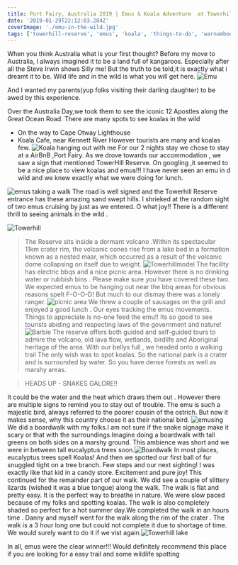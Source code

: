 ```yaml
---
title: Port Fairy, Australia 2019 | Emus & Koala Adventure  at Towerhill Reserve
date: '2019-01-29T22:12:03.284Z'
coverImage: './emu-in-the-wild.jpg'
tags: ['towerhill-reserve', 'emus', 'koala', 'things-to-do', 'warnambool']
---
```


When you think Australia what is your first thought? Before my move to Australia, I always imagined it to be a land full of kangaroos. Especially after all the Steve Irwin shows
Silly me! But the truth to be told,it is exactly what i dreamt it to be.
Wild life and in the wild is what you will get here.
![Emu](./emu.jpg)

And I wanted my parents(yup folks visiting their darling daughter) to be awed by this experience.

Over the Australia Day,we took them to see the iconic 12 Apostles along the Great Ocean Road. There are many spots to see koalas in the wild

- On the way to Cape Otway Lighthouse
- Koala Cafe, near Kennett River
  However tourists are many and koalas few.
  ![Koala hanging out with me](./koala2.jpg)
  For our 2 nights stay we chose to stay at a AirBnB ,Port Fairy.
  As we drove towards our accommodation , we saw a sign that mentioned TowerHill Reserve. On googling ,it seemed to be a nice place to view koalas and emus!!! I have never seen an emu in d wild and we knew exactly what we were doing for lunch.

![emus taking a walk](./emu-in-the-wild.jpg)
The road is well signed and the Towerhill Reserve entrance has these amazing sand swept hills. I shrieked at the random sight of two emus cruising by just as we entered. O what joy!!
There is a different thrill to seeing animals in the wild .

![Towerhill](./wall-text.jpg)

> The Reserve sits inside a dormant volcano .Within its spectacular 11km crater rim, the volcanic cones rise from a lake bed in a formation known as a nested maar, which occurred as a result of the volcanic dome collapsing on itself due to weight.
![Towerhillmodel](./top-view.jpg)
The facility has electric bbqs and a nice picnic area. However there is no drinking water or rubbish bins . Please make sure you have covered these two. We expected emus to be hanging out near the bbq areas for obvious reasons spelt F-O-O-D!
But much to our dismay there was a lonely ranger.
![picnic area](./emu-picnic-area.jpg)
We threw a couple of sausages on the grill and enjoyed a good lunch . Our eyes tracking the emus movements. Things to appreciate is no-one feed the emu!! Its so good to see tourists abiding and respecting laws of the government and nature!
![Barbie](./bbq.jpg)
The reserve offers both guided and self-guided tours to admire the volcano, old lava flow, wetlands, birdlife and Aboriginal heritage of the area. With our bellys full , we headed onto a walking trail The only wish was to spot koalas.
So the national park is a crater and is surrounded by water. So you have dense forests as well as marshy areas.

> HEADS UP - SNAKES GALORE!!

It could be the water and the heat which draws them out . However there are multiple signs to remind you to stay out of trouble.
The emu is such a majestic bird, always referred to the poorer cousin of the ostrich. But now it makes sense, why this country choose it as their national bird.
![emusing](./emusing.jpg)
We did a boardwalk with my folks.I am not sure if the snake signage make it scary or that with the surroundings.Imagine doing a boardwalk with tall greens on both sides on a marshy ground. This ambience was short and we were in between tall eucalyptus trees soon.![Boardwalk](./boardwalk.jpg) In most places, eucalyptus trees spell Koalas! And then we spotted our first ball of fur snuggled tight on a tree branch. Few steps and our next sighting! I was exactly like that kid in a candy store. Excitement and pure joy! This continued for the remainder part of our walk.
We did see a couple of slittery lizards (wished it was a blue tongue) along the walk.
The walk is flat and pretty easy. It is the perfect way to breathe in nature. We were slow paced because of my folks and spotting koalas. The walk is also completely shaded so perfect for a hot summer day.We completed the walk in an hours time .
Danny and myself went for the walk along the rim of the crater . The walk is a 3 hour long one but could not complete it due to shortage of time. We would surely want to do it if we vist again.![Towerhill lake](./towerhill-lake.jpg)

In all, emus were the clear winner!!! Would definitely recommend this place if you are looking for a easy trail and some wildlife spotting

